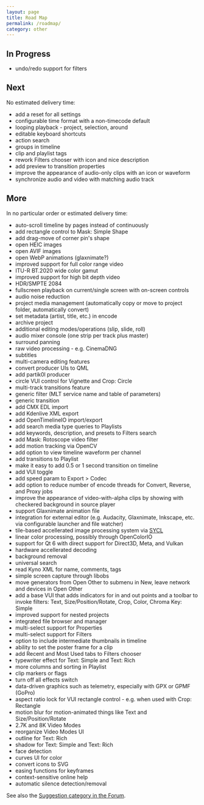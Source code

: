 ```yaml
---
layout: page
title: Road Map
permalink: /roadmap/
category: other
---
```


<!-- Shotcut Responsive -->
<ins class="adsbygoogle"
    style="display:block"
    data-ad-client="ca-pub-1305424236533187"
    data-ad-slot="3403753557"
    data-ad-format="auto"></ins>
<script>
(adsbygoogle = window.adsbygoogle || []).push({});
</script>

In Progress
-----------

- undo/redo support for filters


Next
----
No estimated delivery time:

- add a reset for all settings
- configurable time format with a non-timecode default
- looping playback - project, selection, around
- editable keyboard shortcuts
- action search
- groups in timeline
- clip and playlist tags
- rework Filters chooser with icon and nice description
- add preview to transition properties
- improve the appearance of audio-only clips with an icon or waveform
- synchronize audio and video with matching audio track


More
----
In no particular order or estimated delivery time:

- auto-scroll timeline by pages instead of continuously
- add rectangle control to Mask: Simple Shape
- add drag-move of corner pin's shape
- open HEIC images
- open AVIF images
- open WebP animations (glaxnimate?)
- improved support for full color range video
- ITU-R BT.2020 wide color gamut
- improved support for high bit depth video
- HDR/SMPTE 2084
- fullscreen playback on current/single screen with on-screen controls
- audio noise reduction
- project media management (automatically copy or move to project folder, automatically convert)
- set metadata (artist, title, etc.) in encode
- archive project
- additional editing modes/operations (slip, slide, roll)
- audio mixer console (one strip per track plus master)
- surround panning
- raw video processing - e.g. CinemaDNG
- subtitles
- multi-camera editing features
- convert producer UIs to QML
- add partik0l producer
- circle VUI control for Vignette and Crop: Circle
- multi-track transitions feature
- generic filter (MLT service name and table of parameters)
- generic transition
- add CMX EDL import
- add Kdenlive XML export
- add OpenTimelineIO import/export
- add search media type queries to Playlists
- add keywords, description, and presets to Filters search
- add Mask: Rotoscope video filter
- add motion tracking via OpenCV
- add option to view timeline waveform per channel
- add transitions to Playlist
- make it easy to add 0.5 or 1 second transition on timeline
- add VUI toggle
- add speed param to Export > Codec
- add option to reduce number of encode threads for Convert, Reverse, and Proxy jobs
- improve the appearance of video-with-alpha clips by showing with checkered background in source player
- support Glaxnimate animation file
- integration for external editor (e.g. Audacity, Glaxnimate, Inkscape, etc. via configurable launcher and file watcher)
- tile-based accellerated image processing system via [SYCL](https://www.khronos.org/api/index_2017/sycl)
- linear color processing, possibly through OpenColorIO
- support for Qt 6 with direct support for Direct3D, Meta, and Vulkan
- hardware accellerated decoding
- background removal
- universal search
- read Kyno XML for name, comments, tags
- simple screen capture through libobs
- move generators from Open Other to submenu in New, leave network and devices in Open Other
- add a base VUI that adds indicators for in and out points and a toolbar to invoke filters:
  Text, Size/Position/Rotate, Crop, Color, Chroma Key: Simple
- improved support for nested projects
- integrated file browser and manager
- multi-select support for Properties
- multi-select support for Filters
- option to include intermediate thumbnails in timeline
- ability to set the poster frame for a clip
- add Recent and Most Used tabs to Filters chooser
- typewriter effect for Text: Simple and Text: Rich
- more columns and sorting in Playlist
- clip markers or flags
- turn off all effects switch
- data-driven graphics such as telemetry, especially with GPX or GPMF (GoPro)
- aspect ratio lock for VUI rectangle control - e.g. when used with Crop: Rectangle
- motion blur for motion-animated things like Text and Size/Position/Rotate
- 2.7K and 8K Video Modes
- reorganize Video Modes UI
- outline for Text: Rich
- shadow for Text: Simple and Text: Rich
- face detection
- curves UI for color
- convert icons to SVG
- easing functions for keyframes
- context-sensitive online help
- automatic silence detection/removal

See also the [Suggestion category in the Forum](https://forum.shotcut.org/c/suggestion/7).
